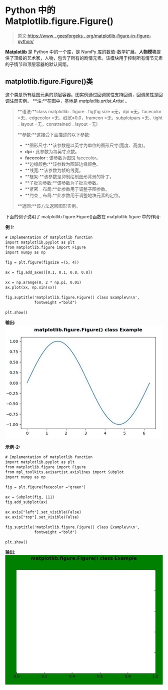 # Python 中的 Matplotlib.figure.Figure()

> 原文:[https://www . geesforgeks . org/matplotlib-figure-in-figure-python/](https://www.geeksforgeeks.org/matplotlib-figure-figure-in-python/)

**[Matplotlib](https://www.geeksforgeeks.org/python-introduction-matplotlib/)** 是 Python 中的一个库，是 NumPy 库的数值-数学扩展。**人物模块**提供了顶级的艺术家，人物，包含了所有的剧情元素。该模块用于控制所有情节元素的子情节和顶层容器的默认间距。

## matplotlib.figure.Figure()类

这个类是所有绘图元素的顶层容器。图实例通过回调属性支持回调，回调属性是回调注册实例。
**注:**在图中，基地是 *matplotlib.artist.Artist* 。

> **语法:**class matplotlib . figure . fig(fig size =无，dpi =无，facecolor =无，edgecolor =无，线宽=0.0，frameon =无，subplotpars =无，tight _ layout =无，constrained _ layout =无)
> 
> **参数:**这接受下面描述的以下参数:
> 
> *   **图形尺寸:**该参数是以英寸为单位的图形尺寸(宽度、高度)。
> *   **dpi :** 此参数为每英寸点数。
> *   **facecolor :** 该参数为图斑 facecolor。
> *   **边缘颜色:**该参数为图斑边缘颜色。
> *   **线宽:**该参数为帧的线宽。
> *   **框架:**该参数是抑制绘制图形背景的补丁。
> *   **子批次参数:**该参数为子批次参数。
> *   **紧密 _ 布局:**此参数用于调整子图参数。
> *   **约束 _ 布局:**此参数用于调整地块元素的定位。
> 
> **返回:**该方法返回图形实例。

下面的例子说明了 matplotlib.figure.Figure()函数在 matplotlib.figure 中的作用:

**例 1:**

```
# Implementation of matplotlib function 
import matplotlib.pyplot as plt 
from matplotlib.figure import Figure
import numpy as np 

fig = plt.figure(figsize =(5, 4)) 

ax = fig.add_axes([0.1, 0.1, 0.8, 0.8])

xx = np.arange(0, 2 * np.pi, 0.01) 
ax.plot(xx, np.sin(xx)) 

fig.suptitle('matplotlib.figure.Figure() class Example\n\n',  
             fontweight ="bold") 

plt.show() 
```

**输出:**
![](img/b5e68081338e2b39f5d6851d1990c847.png)

**示例-2:**

```
# Implementation of matplotlib function 
import matplotlib.pyplot as plt 
from matplotlib.figure import Figure
from mpl_toolkits.axisartist.axislines import Subplot 
import numpy as np 

fig = plt.figure(facecolor ="green") 

ax = Subplot(fig, 111) 
fig.add_subplot(ax) 

ax.axis["left"].set_visible(False) 
ax.axis["top"].set_visible(False)

fig.suptitle('matplotlib.figure.Figure() class Example\n\n',  
             fontweight ="bold") 

plt.show() 
```

**输出:**
![](img/8ea49bfacfa952160b610b67d14aa25e.png)